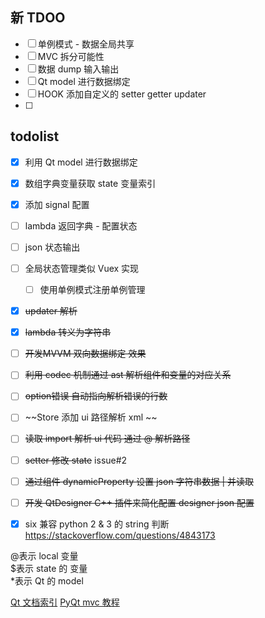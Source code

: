## 新 TDOO

- [ ] 单例模式 - 数据全局共享
- [ ] MVC 拆分可能性
- [ ] 数据 dump 输入输出
- [ ] Qt model 进行数据绑定
- [ ] HOOK 添加自定义的 setter getter updater
- [ ] 






## todolist

- [x] 利用 Qt model 进行数据绑定
- [x] 数组字典变量获取 state 变量索引
- [x] 添加 signal 配置
- [ ] lambda 返回字典 - 配置状态
- [ ] json 状态输出
- [ ] 全局状态管理类似 Vuex 实现
    - [ ] 使用单例模式注册单例管理

- [x] ~~updater 解析~~
- [x] ~~lambda 转义为字符串~~
- [ ] ~~开发MVVM 双向数据绑定 效果~~
- [ ] ~~利用 codec 机制通过 ast 解析组件和变量的对应关系~~
- [ ] ~~option错误 自动指向解析错误的行数~~
- [ ] ~~Store 添加 ui 路径解析 xml ~~
- [ ] ~~读取 import 解析 ui 代码 通过 @ 解析路径~~
- [ ] ~~setter 修改 state~~ issue#2
- [ ] ~~通过组件 dynamicProperty 设置 json 字符串数据 | 并读取~~
- [ ] ~~开发 QtDesigner C++ 插件来简化配置 designer json 配置~~

- [x] six 兼容 python 2 & 3 的 string 判断 https://stackoverflow.com/questions/4843173

@表示 local 变量   
$表示 state 的 变量   
*表示 Qt 的 model   

[Qt 文档索引](https://github.com/FXTD-ODYSSEY/MayaScript/blob/master/_QtDemo/_QtDoc/overviews.md)
[PyQt mvc 教程](https://www.youtube.com/watch?v=2sRoLN337cs&list=PL8B63F2091D787896&index=2)